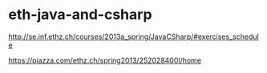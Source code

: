 eth-java-and-csharp
===================

http://se.inf.ethz.ch/courses/2013a_spring/JavaCSharp/#exercises_schedule

https://piazza.com/ethz.ch/spring2013/252028400l/home
